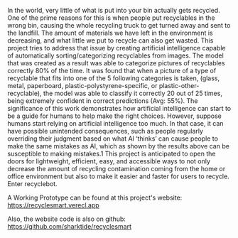   In the world, very little of what is put into your bin actually gets recycled. One of the prime reasons for this is when people put recyclables in the wrong bin, causing the whole recycling truck to get turned away and sent to the landfill. The amount of materials we have left in the environment is decreasing, and what little we put to recycle can also get wasted. This project tries to address that issue by creating artificial intelligence capable of automatically sorting/categorizing recyclables from images. The model that was created as a result was able to categorize pictures of recyclables correctly 80% of the time. It was found that when a picture of a type of recyclable that fits into one of the 5 following categories is taken, (glass, metal, paperboard, plastic-polystyrene-specific, or plastic-other-recyclable), the model was able to classify it correctly 20 out of 25 times, being extremely confident in correct predictions (Avg: 55%). The significance of this work demonstrates how artificial intelligence can start to be a guide for humans to help make the right choices. However, suppose humans start relying on artificial intelligence too much. In that case, it can have possible unintended consequences, such as people regularly overriding their judgment based on what AI ‘thinks’ can cause people to make the same mistakes as AI, which as shown by the results above can be susceptible to making mistakes.1 This project is anticipated to open the doors for lightweight, efficient, easy, and accessible ways to not only decrease the amount of recycling contamination coming from the home or office environment but also to make it easier and faster for users to recycle. Enter recyclebot.

  A Working Prototype can be found at this project's website: https://recyclesmart.verecl.app

  Also, the website code is also on github: https://github.com/sharktide/recyclesmart

